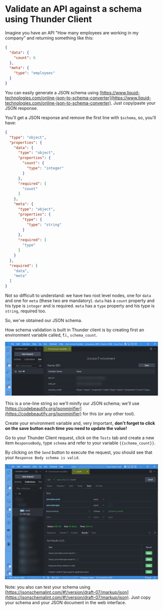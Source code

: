 # Validate an API against a schema using Thunder Client

Imagine you have an API "How many employees are working in my company" and returning something like this:

```json
{
  "data": {
    "count": 6
  },
  "meta": {
    "type": "employees"
  }
}
```

You can easily generate a JSON schema using [https://www.liquid-technologies.com/online-json-to-schema-converter](https://www.liquid-technologies.com/online-json-to-schema-converter). Just copy/paste your JSON response.

You'll get a JSON response and remove the first line with `$schema`, so, you'll have:

```json
{
  "type": "object",
  "properties": {
    "data": {
      "type": "object",
      "properties": {
        "count": {
          "type": "integer"
        }
      },
      "required": [
        "count"
      ]
    },
    "meta": {
      "type": "object",
      "properties": {
        "type": {
          "type": "string"
        }
      },
      "required": [
        "type"
      ]
    }
  },
  "required": [
    "data",
    "meta"
  ]
}
```

Not so difficult to understand: we have two root level nodes, one for `data` and one for `meta` (these two are mandatory). `data` has a `count` property and his type is `integer` and is required. `meta` has a `type` property and his type is `string`, required too.

So, we've obtained our JSON schema.

How schema validation is built in Thunder client is by creating first an environment variable called, f.i., `schema_count`.

![Environment variable](./images/environment_variable.png)

This is a one-line string so we'll minify our JSON schema; we'll use [https://codebeautify.org/jsonminifier](https://codebeautify.org/jsonminifier) for this (or any other tool).

Create your environment variable and, very important, **don't forget to click on the save button each time you need to update the value!**

Go to your Thunder Client request, click on the `Tests` tab and create a new item `ResponseBody`, type `schema` and refer to your variable `{{schema_count}}`.

By clicking on the `Send` button to execute the request, you should see that your `Response Body schema is valid`.

![Test the schema in our request](./images/request_test_schema.png)

Note: you also can test your schema using [https://jsonschemalint.com/#!/version/draft-07/markup/json](https://jsonschemalint.com/#!/version/draft-07/markup/json). Just copy your schema and your JSON document in the web interface.
